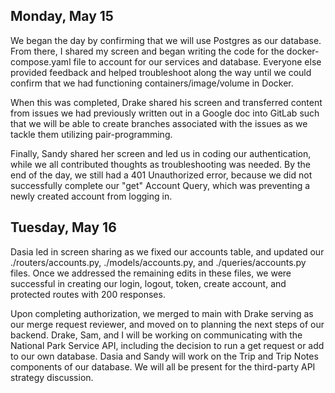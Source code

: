 ## Monday, May 15

We began the day by confirming that we will use Postgres as our database. From there, I shared my screen and began writing the code for the docker-compose.yaml file to account for our services and database. Everyone else provided feedback and helped troubleshoot along the way until we could confirm that we had functioning containers/image/volume in Docker.

When this was completed, Drake shared his screen and transferred content from issues we had previously written out in a Google doc into GitLab such that we will be able to create branches associated with the issues as we tackle them utilizing pair-programming.

Finally, Sandy shared her screen and led us in coding our authentication, while we all contributed thoughts as troubleshooting was needed. By the end of the day, we still had a 401 Unauthorized error, because we did not successfully complete our "get" Account Query, which was preventing a newly created account from logging in.


## Tuesday, May 16

Dasia led in screen sharing as we fixed our accounts table, and updated our ./routers/accounts.py, ./models/accounts.py, and ./queries/accounts.py files. Once we addressed the remaining edits in these files, we were successful in creating our login, logout, token, create account, and protected routes with 200 responses.

Upon completing authorization, we merged to main with Drake serving as our merge request reviewer, and moved on to planning the next steps of our backend. Drake, Sam, and I will be working on communicating with the National Park Service API, including the decision to run a get request or add to our own database. Dasia and Sandy will work on the Trip and Trip Notes components of our database. We will all be present for the third-party API strategy discussion.
